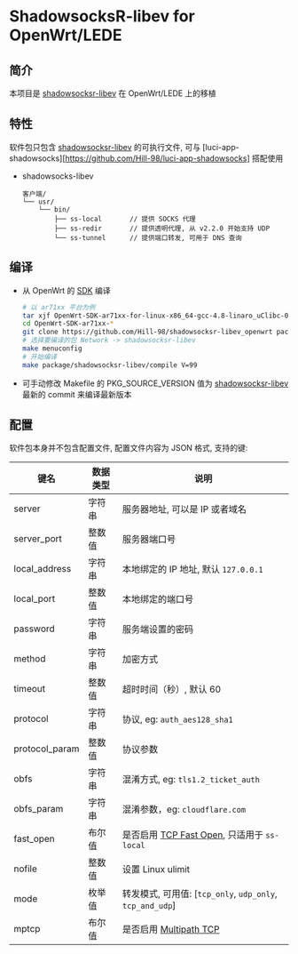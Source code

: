 ShadowsocksR-libev for OpenWrt/LEDE
===

简介
---

 本项目是 [shadowsocksr-libev][1] 在 OpenWrt/LEDE 上的移植  

特性
---

软件包只包含 [shadowsocksr-libev][1] 的可执行文件, 可与 [luci-app-shadowsocks][https://github.com/Hill-98/luci-app-shadowsocks] 搭配使用

 - shadowsocks-libev

   ```
   客户端/
   └── usr/
       └── bin/
           ├── ss-local       // 提供 SOCKS 代理
           ├── ss-redir       // 提供透明代理, 从 v2.2.0 开始支持 UDP
           └── ss-tunnel      // 提供端口转发, 可用于 DNS 查询
   ```

编译
---

 - 从 OpenWrt 的 [SDK][S] 编译

   ```bash
   # 以 ar71xx 平台为例
   tar xjf OpenWrt-SDK-ar71xx-for-linux-x86_64-gcc-4.8-linaro_uClibc-0.9.33.2.tar.bz2
   cd OpenWrt-SDK-ar71xx-*
   git clone https://github.com/Hill-98/shadowsocksr-libev_openwrt package/shadowsocksr-libev
   # 选择要编译的包 Network -> shadowsocksr-libev
   make menuconfig
   # 开始编译
   make package/shadowsocksr-libev/compile V=99
   ```
 - 可手动修改 Makefile 的 PKG_SOURCE_VERSION 值为 [shadowsocksr-libev][1] 最新的 commit 来编译最新版本  
 
配置
---

   软件包本身并不包含配置文件, 配置文件内容为 JSON 格式, 支持的键:  

   键名           | 数据类型 | 说明
   ---------------|----------|-----------------------------------------------
   server         | 字符串   | 服务器地址, 可以是 IP 或者域名
   server_port    | 整数值   | 服务器端口号
   local_address  | 字符串   | 本地绑定的 IP 地址, 默认 `127.0.0.1`
   local_port     | 整数值   | 本地绑定的端口号
   password       | 字符串   | 服务端设置的密码
   method         | 字符串   | 加密方式
   timeout        | 整数值   | 超时时间（秒）, 默认 60
   protocol       | 字符串   | 协议, eg: `auth_aes128_sha1`
   protocol_param | 整数值   | 协议参数
   obfs           | 字符串   | 混淆方式, eg: `tls1.2_ticket_auth`
   obfs_param     | 字符串   | 混淆参数，eg: `cloudflare.com`
   fast_open      | 布尔值   | 是否启用 [TCP Fast Open][F], 只适用于 `ss-local`
   nofile         | 整数值   | 设置 Linux ulimit
   mode           | 枚举值   | 转发模式, 可用值: [`tcp_only`, `udp_only`, `tcp_and_udp`]
   mptcp          | 布尔值   | 是否启用 [Multipath TCP][M]


  [1]: https://github.com/shadowsocksr-rm/shadowsocksr-libev
  [F]: https://github.com/shadowsocks/shadowsocks/wiki/TCP-Fast-Open
  [S]: https://wiki.openwrt.org/doc/howto/obtain.firmware.sdk
  [M]: https://www.multipath-tcp.org/
